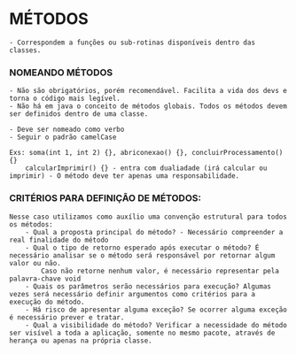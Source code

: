 # MÉTODOS
	- Correspondem a funções ou sub-rotinas disponíveis dentro das classes.

 ### NOMEANDO MÉTODOS
 	- Não são obrigatórios, porém recomendável. Facilita a vida dos devs e torna o código mais legível.
 	- Não há em java o conceito de métodos globais. Todos os métodos devem ser definidos dentro de uma classe.
 	
 	- Deve ser nomeado como verbo
 	- Seguir o padrão camelCase
 	
 	Exs: soma(int 1, int 2) {}, abriconexao() {}, concluirProcessamento() {}
 		calcularImprimir() {} - entra com dualiadade (irá calcular ou imprimir) - O método deve ter apenas uma responsabilidade.
 
 ### CRITÉRIOS PARA DEFINIÇÃO DE MÉTODOS:
 	Nesse caso utilizamos como auxílio uma convenção estrutural para todos os métodos:
 		- Qual a proposta principal do método? - Necessário compreender a real finalidade do método
 		- Qual o tipo de retorno esperado após executar o método? É necessário analisar se o método será responsável por retornar algum valor ou não.
 			Caso não retorne nenhum valor, é necessário representar pela palavra-chave void
 		- Quais os parâmetros serão necessários para execução? Algumas vezes será necessário definir argumentos como critérios para a execução do método.
 		- Há risco de apresentar alguma exceção? Se ocorrer alguma exceção é necessário prever e tratar.
 		- Qual a visibilidade do método? Verificar a necessidade do método ser visível a toda a aplicação, somente no mesmo pacote, através de herança ou apenas na própria classe.
